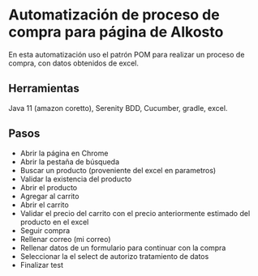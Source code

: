 # Automatización de proceso de compra para página de Alkosto
En esta automatización uso el patrón POM para realizar un proceso de compra, con datos obtenidos de excel.

## Herramientas
Java 11 (amazon coretto), Serenity BDD, Cucumber, gradle, excel.

## Pasos
- Abrir la página en Chrome
- Abrir la pestaña de búsqueda
- Buscar un producto (proveniente del excel en parametros)
- Validar la existencia del producto
- Abrir el producto
- Agregar al carrito
- Abrir el carrito
- Validar el precio del carrito con el precio anteriormente estimado del producto en el excel
- Seguir compra
- Rellenar correo (mi correo)
- Rellenar datos de un formulario para continuar con la compra
- Seleccionar la el select de autorizo tratamiento de datos
- Finalizar test
